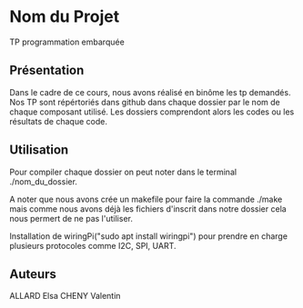 # Nom du Projet
TP programmation embarquée
## Présentation 
Dans le cadre de ce cours, nous avons réalisé en binôme les tp demandés. Nos TP sont répértoriés dans github dans chaque dossier par le nom de chaque composant utilisé.
Les dossiers comprendont alors les codes ou les résultats de chaque code.
## Utilisation
Pour compiler chaque dossier on peut noter dans le terminal ./nom_du_dossier.

A noter que nous avons crée un makefile pour faire la commande ./make mais  comme nous avons déjà les fichiers d'inscrit dans notre dossier cela nous permert de ne pas l'utiliser.

Installation de wiringPi("sudo apt install wiringpi") pour prendre en charge plusieurs protocoles comme I2C, SPI, UART.




## Auteurs
ALLARD Elsa
CHENY Valentin 

